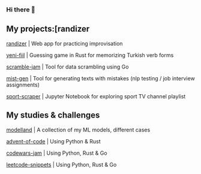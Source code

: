 ### Hi there 👋
<!--
**grt-pretender/grt-pretender** is a ✨ _special_ ✨ repository because its `README.md` (this file) appears on your GitHub profile.

Here are some ideas to get you started:

- 🔭 I’m currently working on ...
- 🌱 I’m currently learning ...
- 👯 I’m looking to collaborate on ...
- 🤔 I’m looking for help with ...
- 💬 Ask me about ...
- 📫 How to reach me: ...
- 😄 Pronouns: ...
- ⚡ Fun fact: ...
![CodePen](https://img.shields.io/badge/Codepen-000000?style=for-the-badge&logo=codepen&logoColor=white)
![LeetCode](https://img.shields.io/badge/LeetCode-000000?style=for-the-badge&logo=LeetCode&logoColor=#d16c06)
![Telegram](https://img.shields.io/badge/Telegram-2CA5E0?style=for-the-badge&logo=telegram&logoColor=white)
[daria_cc](https://t.me/daria_cc) 


![Gmail](https://img.shields.io/badge/Gmail-D14836?style=for-the-badge&logo=gmail&logoColor=white)
dmetafrasis@gmail.com

![Kaggle](https://img.shields.io/badge/Kaggle-035a7d?style=for-the-badge&logo=kaggle&logoColor=white)
gr8pretender

![Anaconda](https://img.shields.io/badge/Anaconda-%2344A833.svg?style=for-the-badge&logo=anaconda&logoColor=white)
![Keras](https://img.shields.io/badge/Keras-%23D00000.svg?style=for-the-badge&logo=Keras&logoColor=white)
![PyTorch](https://img.shields.io/badge/PyTorch-%23EE4C2C.svg?style=for-the-badge&logo=PyTorch&logoColor=white)

![Python](https://img.shields.io/badge/python-3670A0?style=for-the-badge&logo=python&logoColor=ffdd54)
![Rust](https://img.shields.io/badge/rust-%23000000.svg?style=for-the-badge&logo=rust&logoColor=white)
![Go](https://img.shields.io/badge/go-%2300ADD8.svg?style=for-the-badge&logo=go&logoColor=white)
![CSS3](https://img.shields.io/badge/css3-%231572B6.svg?style=for-the-badge&logo=css3&logoColor=white)
![HTML5](https://img.shields.io/badge/html5-%23E34F26.svg?style=for-the-badge&logo=html5&logoColor=white)
![JavaScript](https://img.shields.io/badge/javascript-%23323330.svg?style=for-the-badge&logo=javascript&logoColor=%23F7DF1E)

-->
<!--

**grt-pretender/grt-pretender** is a ✨ _special_ ✨ repository because its `README.md` (this file) appears on your GitHub profile.


Here are some ideas to get you started:


- 🔭 I’m currently working on ...

- 🌱 I’m currently learning ...

- 👯 I’m looking to collaborate on ...

- 🤔 I’m looking for help with ...

- 💬 Ask me about ...

- 📫 How to reach me: ...

- 😄 Pronouns: ...

- ⚡ Fun fact: ...

![CodePen](https://img.shields.io/badge/Codepen-000000?style=for-the-badge&logo=codepen&logoColor=white)

![LeetCode](https://img.shields.io/badge/LeetCode-000000?style=for-the-badge&logo=LeetCode&logoColor=#d16c06)

![Telegram](https://img.shields.io/badge/Telegram-2CA5E0?style=for-the-badge&logo=telegram&logoColor=white)

[daria_cc](https://t.me/daria_cc) 



![Gmail](https://img.shields.io/badge/Gmail-D14836?style=for-the-badge&logo=gmail&logoColor=white)

dmetafrasis@gmail.com


![Kaggle](https://img.shields.io/badge/Kaggle-035a7d?style=for-the-badge&logo=kaggle&logoColor=white)

gr8pretender


![Anaconda](https://img.shields.io/badge/Anaconda-%2344A833.svg?style=for-the-badge&logo=anaconda&logoColor=white)

![Keras](https://img.shields.io/badge/Keras-%23D00000.svg?style=for-the-badge&logo=Keras&logoColor=white)

![PyTorch](https://img.shields.io/badge/PyTorch-%23EE4C2C.svg?style=for-the-badge&logo=PyTorch&logoColor=white)


![Python](https://img.shields.io/badge/python-3670A0?style=for-the-badge&logo=python&logoColor=ffdd54)

![Rust](https://img.shields.io/badge/rust-%23000000.svg?style=for-the-badge&logo=rust&logoColor=white)

![Go](https://img.shields.io/badge/go-%2300ADD8.svg?style=for-the-badge&logo=go&logoColor=white)

![CSS3](https://img.shields.io/badge/css3-%231572B6.svg?style=for-the-badge&logo=css3&logoColor=white)

![HTML5](https://img.shields.io/badge/html5-%23E34F26.svg?style=for-the-badge&logo=html5&logoColor=white)

![JavaScript](https://img.shields.io/badge/javascript-%23323330.svg?style=for-the-badge&logo=javascript&logoColor=%23F7DF1E)


-->

## My projects:[randizer

[randizer](https://github.com/grt-pretender/randizer/) | Web app for practicing improvisation

[yeni-fiil](https://github.com/grt-pretender/yeni-fiil/) | Guessing game in Rust for memorizing Turkish verb forms

[scramble-jam](https://github.com/grt-pretender/scramble-jam/) | Tool for data scrambling using Go

[mist-gen](https://github.com/grt-pretender/mist-gen) | Tool for generating texts with mistakes (nlp testing / job interview assignments)

[sport-scraper](https://github.com/grt-pretender/sport-scraper) | Jupyter Notebook for exploring sport TV channel playlist


<!--

[chekhov_gen](https://github.com/grt-pretender/chekhov_gen/) | Content generation for social media using Chekhov`s letters

[for-dict](https://github.com/grt-pretender/for-dict/) | Tool for text preparation (voice recording)

[reading-sicp](https://github.com/grt-pretender/reading-sicp/) | Solutions to some exercises from "Structure and Interpretation of Computer Programs"

[keyword-classifier](https://github.com/grt-pretender/keyword-classifier/) | Glossary generator (patent documentation)

[fastai-exercises](https://github.com/grt-pretender/fastai-exercises/) | Exercises for Practical Deep Learning for Coders by Jeremy Howard
-->




## My studies & challenges

[modelland](https://github.com/grt-pretender/modelland/) | A collection of my ML models, different cases

[advent-of-code](https://github.com/grt-pretender/advent-of-code/) | Using Python & Rust

[codewars-jam](https://github.com/grt-pretender/codewars-jam/) | Using Python, Rust & Go

[leetcode-snippets](https://github.com/grt-pretender/leetcode-snippets/) | Using Python, Rust & Go

<!--
[genuary-2021](https://github.com/grt-pretender/genuary-2021/) | Entries for generative art challenge

[yeni-hitit](https://github.com/grt-pretender/yeni-hitit/) | My journey through Turkish language
-->

